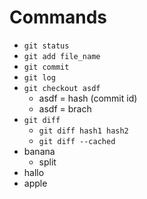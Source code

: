 Commands
================
- `git status`
- `git add file_name`
- `git commit`
- `git log`
- `git checkout asdf`
    * asdf = hash (commit id)
    * asdf = brach
- `git diff`
    * `git diff hash1 hash2`
    * `git diff --cached`
- banana
    * split
- hallo
- apple
